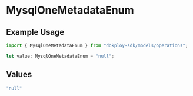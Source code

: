 # MysqlOneMetadataEnum

## Example Usage

```typescript
import { MysqlOneMetadataEnum } from "dokploy-sdk/models/operations";

let value: MysqlOneMetadataEnum = "null";
```

## Values

```typescript
"null"
```